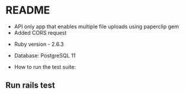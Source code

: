 # README
- API only app that enables multiple file uploads using paperclip gem
- Added CORS request

* Ruby version - 2.6.3

* Database: PostgreSQL 11

* How to run the test suite:
## Run rails test


